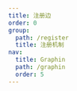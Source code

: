 ```yaml
---
title: 注册边
order: 0
group:
  path: /register
  title: 注册机制
nav:
  title: Graphin
  path: /graphin
  order: 5
---
```


